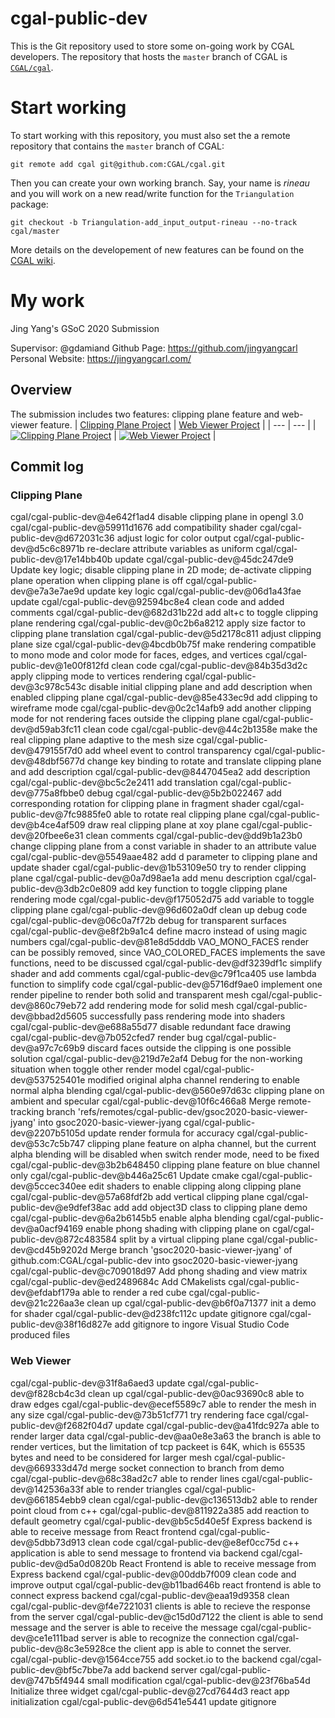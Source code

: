 # cgal-public-dev
This is the Git repository used to store some on-going work by CGAL developers. The repository that hosts the `master` branch of CGAL is [`CGAL/cgal`](http://github.com/CGAL/cgal).

# Start working
To start working with this repository, you must also set the a remote repository that contains the `master` branch of CGAL:

    git remote add cgal git@github.com:CGAL/cgal.git

Then you can create your own working branch. Say, your name is *rineau* and you will work on a new read/write function for the `Triangulation` package:

    git checkout -b Triangulation-add_input_output-rineau --no-track cgal/master
    
More details on the developement of new features can be found on the [CGAL wiki](https://github.com/CGAL/cgal/wiki/Developing-Features-with-Git).

# My work
Jing Yang's GSoC 2020 Submission

Supervisor: @gdamiand 
Github Page: https://github.com/jingyangcarl
Personal Website: https://jingyangcarl.com/

## Overview
The submission includes two features: clipping plane feature and web-viewer feature.
| [Clipping Plane Project](https://github.com/CGAL/cgal-public-dev/tree/gsoc2020-basic-viewer-jyang) | [Web Viewer Project](https://github.com/CGAL/cgal-public-dev/tree/gsoc2020-web-viewer-jyang) |
| --- | --- |
| [![Clipping Plane Project](https://img.youtube.com/vi/VBLP3gglM4k/0.jpg)](https://www.youtube.com/watch?v=VBLP3gglM4k) | [![Web Viewer Project](https://img.youtube.com/vi/Yis21x23YLU/0.jpg)](https://www.youtube.com/watch?v=Yis21x23YLU) |

## Commit log
### Clipping Plane
cgal/cgal-public-dev@4e642f1ad4 disable clipping plane in opengl 3.0
cgal/cgal-public-dev@59911d1676 add compatibility shader
cgal/cgal-public-dev@d672031c36 adjust logic for color output
cgal/cgal-public-dev@d5c6c8971b re-declare attribute variables as uniform
cgal/cgal-public-dev@17e14bb40b update
cgal/cgal-public-dev@45dc247de9 Update key logic; disable clipping plane in 2D mode; de-activate clipping plane operation when clipping plane is off
cgal/cgal-public-dev@e7a3e7ae9d update key logic
cgal/cgal-public-dev@06d1a43fae update
cgal/cgal-public-dev@92594bc8e4 clean code and added comments
cgal/cgal-public-dev@682d31b22d add alt+c to toggle clipping plane rendering
cgal/cgal-public-dev@0c2b6a8212 apply size factor to clipping plane translation
cgal/cgal-public-dev@5d2178c811 adjust clipping plane size
cgal/cgal-public-dev@4bcdb0b75f make rendering compatible to mono mode and color mode for faces, edges, and vertices
cgal/cgal-public-dev@1e00f812fd clean code
cgal/cgal-public-dev@84b35d3d2c apply clipping mode to vertices rendering
cgal/cgal-public-dev@3c978c543c disable initial clipping plane and add description when enabled clipping plane
cgal/cgal-public-dev@85e433ec9d add clipping to wireframe mode
cgal/cgal-public-dev@0c2c14afb9 add another clipping mode for not rendering faces outside the clipping plane
cgal/cgal-public-dev@d59ab3fc11 clean code
cgal/cgal-public-dev@44c2b1358e make the real clipping plane adaptive to the mesh size
cgal/cgal-public-dev@479155f7d0 add wheel event to control transparency
cgal/cgal-public-dev@48dbf5677d change key binding to rotate and translate clipping plane and add description
cgal/cgal-public-dev@8447045ea2 add description
cgal/cgal-public-dev@bc5c2e2411 add translation
cgal/cgal-public-dev@775a8fbbe0 debug
cgal/cgal-public-dev@5b2b022467 add corresponding rotation for clipping plane in fragment shader
cgal/cgal-public-dev@7fc9885fe0 able to rotate real clipping plane
cgal/cgal-public-dev@b4ce4af509 draw real clipping plane at xoy plane
cgal/cgal-public-dev@20fbee6e31 clean comments
cgal/cgal-public-dev@dd9b1a23b0 change clipping plane from a const variable in shader to an attribute value
cgal/cgal-public-dev@5549aae482 add d parameter to clipping plane and update shader
cgal/cgal-public-dev@1b53109e50 try to render clipping plane
cgal/cgal-public-dev@0a7d98ae1a add menu description
cgal/cgal-public-dev@3db2c0e809 add key function to toggle clipping plane rendering mode
cgal/cgal-public-dev@f175052d75 add variable to toggle clipping plane
cgal/cgal-public-dev@96d602a0df clean up debug code
cgal/cgal-public-dev@06c0a7f72b debug for transparent surfaces
cgal/cgal-public-dev@e8f2b9a1c4 define macro instead of using magic numbers
cgal/cgal-public-dev@81e8d5dddb VAO_MONO_FACES render can be possibly removed, since VAO_COLORED_FACES implements the save functions, need to be discussed
cgal/cgal-public-dev@df3239df1c simplify shader and add comments
cgal/cgal-public-dev@c79f1ca405 use lambda function to simplify code
cgal/cgal-public-dev@5716df9ae0 implement one render pipeline to render both solid and transparent mesh
cgal/cgal-public-dev@860c79eb72 add rendering mode for solid mesh
cgal/cgal-public-dev@bbad2d5605 successfully pass rendering mode into shaders
cgal/cgal-public-dev@e688a55d77 disable redundant face drawing
cgal/cgal-public-dev@7b052cfed7 render bug
cgal/cgal-public-dev@a97c7c69b9 discard faces outside the clipping is one possible solution
cgal/cgal-public-dev@219d7e2af4 Debug for the non-working situation when toggle other render model
cgal/cgal-public-dev@537525401e modified original alpha channel rendering to enable normal alpha blending
cgal/cgal-public-dev@560e97d63c clipping plane on ambient  and specular
cgal/cgal-public-dev@10f6c466a8 Merge remote-tracking branch 'refs/remotes/cgal-public-dev/gsoc2020-basic-viewer-jyang' into gsoc2020-basic-viewer-jyang
cgal/cgal-public-dev@2207b5105d update render formula for accuracy
cgal/cgal-public-dev@53c7c5b747 clipping plane feature on alpha channel, but the current alpha blending will be disabled when switch render mode, need to be fixed
cgal/cgal-public-dev@3b2b648450 clipping plane feature on blue channel only
cgal/cgal-public-dev@b446a25c61 Update cmake
cgal/cgal-public-dev@5ccec340ee edit shaders to enable clipping along clipping plane
cgal/cgal-public-dev@57a68fdf2b add vertical clipping plane
cgal/cgal-public-dev@e9dfef38ac add add object3D class to clipping plane demo
cgal/cgal-public-dev@6a2b6145b5 enable alpha blending
cgal/cgal-public-dev@a0acf94169 enable phong shading with clipping plane on
cgal/cgal-public-dev@872c483584 split by a virtual clipping plane
cgal/cgal-public-dev@cd45b9202d Merge branch 'gsoc2020-basic-viewer-jyang' of github.com:CGAL/cgal-public-dev into gsoc2020-basic-viewer-jyang
cgal/cgal-public-dev@c709018d97 Add phong shading and view matrix
cgal/cgal-public-dev@ed2489684c Add CMakelists
cgal/cgal-public-dev@efdabf179a able to render a red cube
cgal/cgal-public-dev@21c226aa3e clean up
cgal/cgal-public-dev@b6f0a71377 init a demo for shader
cgal/cgal-public-dev@d238fc112c update gitignore
cgal/cgal-public-dev@38f16d827e add gitignore to ingore Visual Studio Code produced files

### Web Viewer

cgal/cgal-public-dev@31f8a6aed3 update
cgal/cgal-public-dev@f828cb4c3d clean up
cgal/cgal-public-dev@0ac93690c8 able to draw edges
cgal/cgal-public-dev@ecef5589c7 able to render the mesh in any size
cgal/cgal-public-dev@73b51cf771 try rendering face
cgal/cgal-public-dev@f2682f04d7 update
cgal/cgal-public-dev@a41fdc927a able to render larger data
cgal/cgal-public-dev@aa0e8e3a63 the branch is able to render vertices, but the limitation of tcp packeet is 64K, which is 65535 bytes and need to be considered for larger mesh
cgal/cgal-public-dev@669333d47d merge socket connection to branch from demo
cgal/cgal-public-dev@68c38ad2c7 able to render lines
cgal/cgal-public-dev@142536a33f able to render triangles
cgal/cgal-public-dev@661854ebb9 clean
cgal/cgal-public-dev@c136513db2 able to render point cloud from c++
cgal/cgal-public-dev@811922a385 add reaction to default geometry
cgal/cgal-public-dev@b5c5d40e5f Express backend is able to receive message from React frontend
cgal/cgal-public-dev@5dbb73d913 clean code
cgal/cgal-public-dev@e8ef0cc75d c++ application is able to send message to frontend via backend
cgal/cgal-public-dev@d5a0d0820b React Frontend is able to receive message from Express backend
cgal/cgal-public-dev@00ddb7f009 clean code and improve output
cgal/cgal-public-dev@b11bad646b react frontend is able to connect express backend
cgal/cgal-public-dev@eaa19d9358 clean
cgal/cgal-public-dev@f4e7221031 clients is able to recieve the response from the server
cgal/cgal-public-dev@c15d0d7122 the client is able to send message and the server is able to receive the message
cgal/cgal-public-dev@ce1e111bad server is able to recognize the connection
cgal/cgal-public-dev@8c3e5928ce the client app is able to connet the server.
cgal/cgal-public-dev@1564cce755 add socket.io to the backend
cgal/cgal-public-dev@bf5c7bbe7a add backend server
cgal/cgal-public-dev@747b5f4944 small modification
cgal/cgal-public-dev@23f76ba54d Initialize three widget
cgal/cgal-public-dev@27cd7644d3 react app initialization
cgal/cgal-public-dev@6d541e5441 update gitignore
